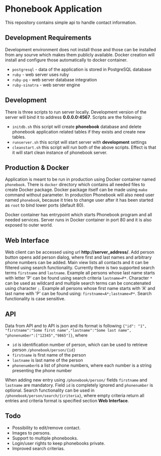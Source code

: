 # Phonebook Application

This repository contains simple api to handle contact information.

## Development Requirements
Development environment does not install those and those can be installed from any sourve which makes them publicly available. Docker creation will install and configure those automatically to docker container.

- `postgresql` - data of the application is stored in PostgreSQL database
- `ruby` - web server uses ruby
- `ruby-pq` - web server database integration
- `ruby-sinatra` - web server engine

## Development
There is three scripts to run server locally. Development version of the
server will bind it to address **0.0.0.0:4567**. Scripts are the following:

- `initdb.sh` this script will create **phonebook** database and delete phonebook application related tables if they exists and create new tables.
- `runserver.sh` this script will start server with **development** settings
- `cleanstart.sh` this script will run both of the above scripts. Effect is that it will start clean instance of phonebook server.

## Production & Docker
Application is meant to be run in production using Docker container named `phonebook`. There is `docker` directory which contains all needed files to create Docker package. Docker package itself can be made using `make` command without parameter. In production Phonebook will also need user named `phonebook`, because it tries to change user after it has been started as `root` to bind lower ports (default 80).

Docker container has entrypoint which starts Phonebook program and all needed services. Server runs in Docker container in port 80 and it is also exposed to outer world.

## Web Interface
Web client can be accessed using url **http://server_address/**. Add person
button opens add person dialog, where first and last names and
arbitrary phone numbers can be added. Main view lists all contacts and it can be filtered using search functionality. Currently there is two supported search terms
`firstname` and `lastname`. Example all persons whose last name starts with letter 'P' can be found using search criteria `lastname=P*`. Character `*` can be used as wildcard and multiple search terms can be concatenated using character `;`. Example all persons whose first name starts with 'A' and last name with 'P' can be found using: `firstname=A*;lastname=P*`. Search functionality is case sensitive.

## API
Data from API and to API is json and its format is following
`{"id": "1", "firstname":"Some first name","lastname":"Some last name", "phonenumber":["12345","9865"]}`, where

- `id` is identification number of person, which can be used to retrieve person `/phonebook/person/{id}`
- `firstname` is first name of the person
- `lastname` is last name of the person
- `phonenumber`is a list of phone numbers, where each number is a string presenting the phone number

When adding new entry using `/phonebook/person/` fields `firstname` and `lastname` are mandatory. Field `id` is completely ignored and `phonenumber` is optional. Search functionality can be used in `/phonebook/person/search/{criteria}`, where empty criteria return all entries and criteria format is specified section **Web Interface**.

## Todo
- Possibility to edit/remove contact.
- Images to persons.
- Support to multiple phonebooks.
- Login/user rights to keep phonebooks private.
- Improved search criterias.
